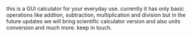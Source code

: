 this is a GUI calculator for your everyday use. currently it has only basic operations like addtion, subtraction, multiplication and division but in the future updates we will bring scientific calculator version and also units conversion and much more. keep in touch.
